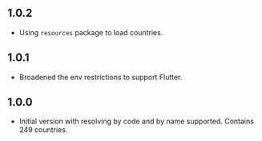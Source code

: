 ## 1.0.2

* Using `resources` package to load countries.

## 1.0.1

* Broadened the env restrictions to support Flutter.

## 1.0.0

* Initial version with resolving by code and by name supported. Contains 249 countries.
